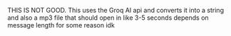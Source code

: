 THIS IS NOT GOOD. This uses the Groq AI api and converts it into a string and also a mp3 file that should open in like 3-5 seconds depends on message length for some reason idk
